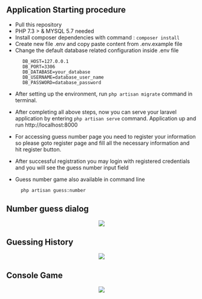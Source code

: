 

## Application Starting procedure 
- Pull this repository
- PHP 7.3 > & MYSQL 5.7 needed
- Install composer dependencies with command :   `` composer install ``
- Create new file .env and copy paste content from .env.example file
- Change the default database related configuration inside .env file 
```  DB_CONNECTION=mysql
      DB_HOST=127.0.0.1
      DB_PORT=3306
      DB_DATABASE=your_database
      DB_USERNAME=database_user_name
      DB_PASSWORD=database_password
  ```
- After setting up the environment, run `` php artisan migrate `` command in terminal.
- After completing all above steps, now you can serve your laravel application by entering ``` php artisan serve ```
  command. Application up and run  http://localhost:8000
  
- For accessing guess number page you need to register your information so please goto register page and fill all the necessary information and hit register button.

- After successful registration you may login with registered credentials and you will see the guess number input field  

- Guess number game also available in command line  
  ```
    php artisan guess:number
   ```

 ## Number guess dialog
  <p align="center"><img src="../master/public/images/screen1.png"></p>
 
## Guessing History 
<p align="center"><img src="../master/public/images/screen2.png"></p>


## Console Game 
<p align="center"><img src="../master/public/images/terminal.png"></p>
